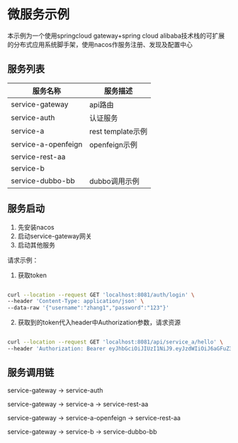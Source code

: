 # 微服务示例

本示例为一个使用springcloud gateway+spring cloud alibaba技术栈的可扩展的分布式应用系统脚手架，使用nacos作服务注册、发现及配置中心

## 服务列表

服务名称 | 服务描述
---|---
service-gateway | api路由
service-auth | 认证服务
service-a | rest template示例
service-a-openfeign | openfeign示例
service-rest-aa | 
service-b | 
service-dubbo-bb | dubbo调用示例

## 服务启动

1. 先安装nacos
2. 启动service-gateway网关
3. 启动其他服务

请求示例：

1. 获取token
   
```bash

curl --location --request GET 'localhost:8081/auth/login' \
--header 'Content-Type: application/json' \
--data-raw '{"username":"zhang1","password":"123"}'

```

2. 获取到的token代入header中Authorization参数，请求资源

```bash

curl --location --request GET 'localhost:8081/api/service_a/hello' \
--header 'Authorization: Bearer eyJhbGciOiJIUzI1NiJ9.eyJzdWIiOiJ6aGFuZ3NoYW4iLCJyb2xlcyI6IlJPTEVfQURNSU4iLCJpc3MiOiJyYXBoYS5pbyIsImV4cCI6MTU4Mjg1NTQ2MH0.S3wOd8RFf6ndEYtw25c9P444iJqV6ayVDmzzGUY0idw'

```

## 服务调用链

service-gateway -> service-auth

service-gateway -> service-a -> service-rest-aa

service-gateway -> service-a-openfeign -> service-rest-aa

service-gateway -> service-b -> service-dubbo-bb
